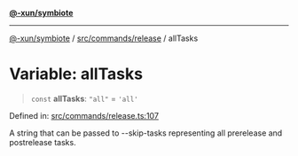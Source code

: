 [**@-xun/symbiote**](../../../../README.md)

***

[@-xun/symbiote](../../../../README.md) / [src/commands/release](../README.md) / allTasks

# Variable: allTasks

> `const` **allTasks**: `"all"` = `'all'`

Defined in: [src/commands/release.ts:107](https://github.com/Xunnamius/symbiote/blob/fcdd2ab0b85b01d184680d7337de52754feba693/src/commands/release.ts#L107)

A string that can be passed to --skip-tasks representing all prerelease and
postrelease tasks.
